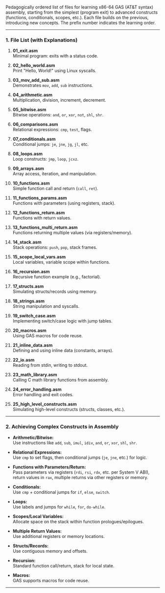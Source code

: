 Pedagogically ordered list of files for learning x86-64 GAS (AT&T syntax) assembly, starting from the simplest (program exit) to advanced constructs (functions, conditionals, scopes, etc.). Each file builds on the previous, introducing new concepts. The prefix number indicates the learning order.

---

### 1. File List (with Explanations)

1. **01_exit.asm**  
   Minimal program: exits with a status code.

2. **02_hello_world.asm**  
   Print "Hello, World!" using Linux syscalls.

3. **03_mov_add_sub.asm**  
   Demonstrates `mov`, `add`, `sub` instructions.

4. **04_arithmetic.asm**  
   Multiplication, division, increment, decrement.

5. **05_bitwise.asm**  
   Bitwise operations: `and`, `or`, `xor`, `not`, `shl`, `shr`.

6. **06_comparisons.asm**  
   Relational expressions: `cmp`, `test`, flags.

7. **07_conditionals.asm**  
   Conditional jumps: `je`, `jne`, `jg`, `jl`, etc.

8. **08_loops.asm**  
   Loop constructs: `jmp`, `loop`, `jcxz`.

9. **09_arrays.asm**  
   Array access, iteration, and manipulation.

10. **10_functions.asm**  
    Simple function call and return (`call`, `ret`).

11. **11_functions_params.asm**  
    Functions with parameters (using registers, stack).

12. **12_functions_return.asm**  
    Functions with return values.

13. **13_functions_multi_return.asm**  
    Functions returning multiple values (via registers/memory).

14. **14_stack.asm**  
    Stack operations: `push`, `pop`, stack frames.

15. **15_scope_local_vars.asm**  
    Local variables, variable scope within functions.

16. **16_recursion.asm**  
    Recursive function example (e.g., factorial).

17. **17_structs.asm**  
    Simulating structs/records using memory.

18. **18_strings.asm**  
    String manipulation and syscalls.

19. **19_switch_case.asm**  
    Implementing switch/case logic with jump tables.

20. **20_macros.asm**  
    Using GAS macros for code reuse.

21. **21_inline_data.asm**  
    Defining and using inline data (constants, arrays).

22. **22_io.asm**  
    Reading from stdin, writing to stdout.

23. **23_math_library.asm**  
    Calling C math library functions from assembly.

24. **24_error_handling.asm**  
    Error handling and exit codes.

25. **25_high_level_constructs.asm**  
    Simulating high-level constructs (structs, classes, etc.).

---

### 2. Achieving Complex Constructs in Assembly

- **Arithmetic/Bitwise:**  
  Use instructions like `add`, `sub`, `imul`, `idiv`, `and`, `or`, `xor`, `shl`, `shr`.

- **Relational Expressions:**  
  Use `cmp` to set flags, then conditional jumps (`je`, `jne`, etc.) for logic.

- **Functions with Parameters/Return:**  
  Pass parameters via registers (`rdi`, `rsi`, `rdx`, etc. per System V ABI), return values in `rax`, multiple returns via other registers or memory.

- **Conditionals:**  
  Use `cmp` + conditional jumps for `if`, `else`, `switch`.

- **Loops:**  
  Use labels and jumps for `while`, `for`, `do-while`.

- **Scopes/Local Variables:**  
  Allocate space on the stack within function prologues/epilogues.

- **Multiple Return Values:**  
  Use additional registers or memory locations.

- **Structs/Records:**  
  Use contiguous memory and offsets.

- **Recursion:**  
  Standard function call/return, stack for local state.

- **Macros:**  
  GAS supports macros for code reuse.

---
